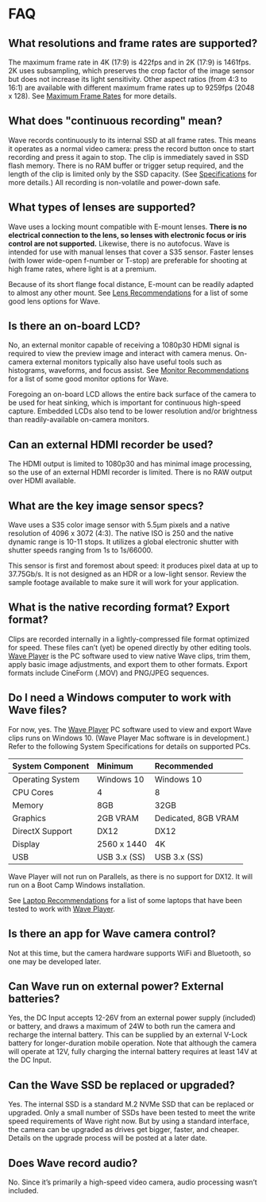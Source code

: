 # FAQ

## What resolutions and frame rates are supported?

The maximum frame rate in 4K \(17:9\) is 422fps and in 2K \(17:9\) is 1461fps. 2K uses subsampling, which preserves the crop factor of the image sensor but does not increase its light sensitivity. Other aspect ratios \(from 4:3 to 16:1\) are available with different maximum frame rates up to 9259fps \(2048 x 128\). See [Maximum Frame Rates](https://freefly.gitbook.io/freefly-public/products/wave-camera/maximum-frame-rates) for more details.

## What does "continuous recording" mean?

Wave records continuously to its internal SSD at all frame rates. This means it operates as a normal video camera: press the record button once to start recording and press it again to stop. The clip is immediately saved in SSD flash memory. There is no RAM buffer or trigger setup required, and the length of the clip is limited only by the SSD capacity. \(See [Specifications](https://freefly.gitbook.io/freefly-public/products/wave-camera/specifications) for more details.\) All recording is non-volatile and power-down safe.

## What types of lenses are supported?

Wave uses a locking mount compatible with E-mount lenses. **There is no electrical connection to the lens, so lenses with electronic focus or iris control are not supported.** Likewise, there is no autofocus. Wave is intended for use with manual lenses that cover a S35 sensor. Faster lenses \(with lower wide-open f-number or T-stop\) are preferable for shooting at high frame rates, where light is at a premium.

Because of its short flange focal distance, E-mount can be readily adapted to almost any other mount. See [Lens Recommendations](https://freefly.gitbook.io/freefly-public/products/wave-camera/lens-recommendations) for a list of some good lens options for Wave.

## Is there an on-board LCD?

No, an external monitor capable of receiving a 1080p30 HDMI signal is required to view the preview image and interact with camera menus. On-camera external monitors typically also have useful tools such as histograms, waveforms, and focus assist. See [Monitor Recommendations](monitor-recommendations.md) for a list of some good monitor options for Wave.

Foregoing an on-board LCD allows the entire back surface of the camera to be used for heat sinking, which is important for continuous high-speed capture. Embedded LCDs also tend to be lower resolution and/or brightness than readily-available on-camera monitors.

## Can an external HDMI recorder be used?

The HDMI output is limited to 1080p30 and has minimal image processing, so the use of an external HDMI recorder is limited. There is no RAW output over HDMI available.

## What are the key image sensor specs?

Wave uses a S35 color image sensor with 5.5μm pixels and a native resolution of 4096 x 3072 \(4:3\). The native ISO is 250 and the native dynamic range is 10-11 stops. It utilizes a global electronic shutter with shutter speeds ranging from 1s to 1s/66000.

This sensor is first and foremost about speed: it produces pixel data at up to 37.75Gb/s. It is not designed as an HDR or a low-light sensor. Review the sample footage available to make sure it will work for your application.

## What is the native recording format? Export format?

Clips are recorded internally in a lightly-compressed file format optimized for speed. These files can’t \(yet\) be opened directly by other editing tools. [Wave Player](https://freefly.gitbook.io/freefly-public/products/wave-camera/downloads) is the PC software used to view native Wave clips, trim them, apply basic image adjustments, and export them to other formats. Export formats include CineForm \(.MOV\) and PNG/JPEG sequences.

## Do I need a Windows computer to work with Wave files?

For now, yes. The [Wave Player](https://freefly.gitbook.io/freefly-public/products/wave-camera/downloads) PC software used to view and export Wave clips runs on Windows 10. \(Wave Player Mac software is in development.\) Refer to the following System Specifications for details on supported PCs.

| System Component | Minimum | Recommended |
| :--- | :--- | :--- |
| Operating System | Windows 10 | Windows 10 |
| CPU Cores | 4 | 8 |
| Memory | 8GB | 32GB |
| Graphics | 2GB VRAM | Dedicated, 8GB VRAM |
| DirectX Support | DX12 | DX12 |
| Display | 2560 x 1440 | 4K |
| USB | USB 3.x \(SS\) | USB 3.x \(SS\) |

Wave Player will not run on Parallels, as there is no support for DX12. It will run on a Boot Camp Windows installation.

See [Laptop Recommendations](https://freefly.gitbook.io/freefly-public/products/wave-camera/laptop-recommendations) for a list of some laptops that have been tested to work with [Wave Player](https://freefly.gitbook.io/freefly-public/products/wave-camera/downloads).

## Is there an app for Wave camera control?

Not at this time, but the camera hardware supports WiFi and Bluetooth, so one may be developed later.

## Can Wave run on external power? External batteries?

Yes, the DC Input accepts 12-26V from an external power supply \(included\) or battery, and draws a maximum of 24W to both run the camera and recharge the internal battery. This can be supplied by an external V-Lock battery for longer-duration mobile operation. Note that although the camera will operate at 12V, fully charging the internal battery requires at least 14V at the DC Input.

## Can the Wave SSD be replaced or upgraded?

Yes. The internal SSD is a standard M.2 NVMe SSD that can be replaced or upgraded. Only a small number of SSDs have been tested to meet the write speed requirements of Wave right now. But by using a standard interface, the camera can be upgraded as drives get bigger, faster, and cheaper. Details on the upgrade process will be posted at a later date.

## Does Wave record audio?

No. Since it’s primarily a high-speed video camera, audio processing wasn’t included.

